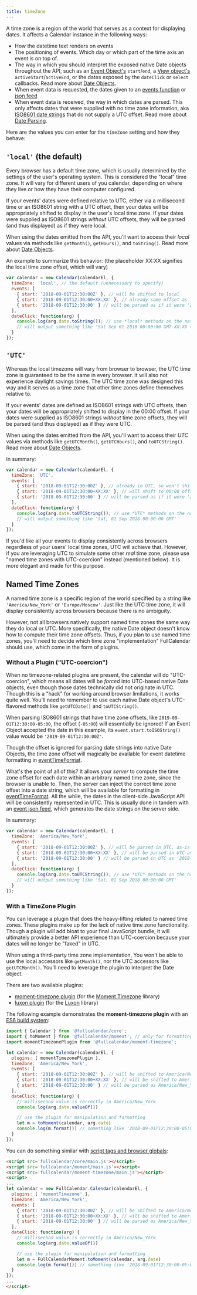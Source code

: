 ```yaml
---
title: timeZone
---
```


A time zone is a region of the world that serves as a context for displaying dates. It affects a Calendar instance in the following ways:

- How the datetime text renders on events
- The positioning of events. Which day or which part of the time axis an event is on top of.
- The way in which you should interpret the exposed native Date objects throughout the API, such as an [Event Object's](event-object) `start`/`end`, a [View object's](view-object) `activeStart`/`activeEnd`, or the dates exposed by the `dateClick` or `select` callbacks. Read more about [Date Objects](date-object).
- When event data is requested, the dates given to an [events function](events-function) or [json feed](events-json-feed)
- When event data is received, the way in which dates are parsed. This only affects dates that were supplied with no time zone information, aka [ISO8601 date strings](https://en.wikipedia.org/wiki/ISO_8601) that do not supply a UTC offset. Read more about [Date Parsing](date-parsing).

Here are the values you can enter for the `timeZone` setting and how they behave:


## `'local'` (the default)

Every browser has a default time zone, which is usually determined by the settings of the user's operating system. This is considered the "local" time zone. It will vary for different users of you calendar, depending on where they live or how they have their computer configured.

If your events' dates were defined relative to UTC, either via a millisecond time or an ISO8601 string with a UTC offset, then your dates will be appropriately shifted to display in the user's local time zone. If your dates were supplied as ISO8601 strings *without* UTC offsets, they will be parsed (and thus displayed) as if they were local.

When using the dates emitted from the API, you'll want to access their *local* values via methods like `getMonth()`, `getHours()`, and `toString()`. Read more about [Date Objects](date-object).

An example to summarize this behavior: (the placeholder XX:XX signifies the local time zone offset, which will vary)

```js
var calendar = new Calendar(calendarEl, {
  timeZone: 'local', // the default (unnecessary to specify)
  events: [
    { start: '2018-09-01T12:30:00Z' }, // will be shifted to local
    { start: '2018-09-01T12:30:00+XX:XX' }, // already same offset as local, so won't shift
    { start: '2018-09-01T12:30:00' } // will be parsed as if it were '2018-09-01T12:30:00+XX:XX'
  ],
  dateClick: function(arg) {
    console.log(arg.date.toString()); // use *local* methods on the native Date Object
    // will output something like 'Sat Sep 01 2018 00:00:00 GMT-XX:XX (Eastern Daylight Time)'
  }
});
```


## `'UTC'`

Whereas the local timezone will vary from browser to browser, the UTC time zone is guaranteed to be the same in every browser. It will also not experience daylight savings times. The UTC time zone was designed this way and it serves as a time zone that other time zones define themselves relative to.

If your events' dates are defined as ISO8601 strings *with* UTC offsets, then your dates will be appropriately shifted to display in the 00:00 offset. If your dates were supplied as ISO8601 strings *without* time zone offsets, they will be parsed (and thus displayed) as if they were UTC.

When using the dates emitted from the API, you'll want to access their *UTC* values via methods like `getUTCMonth()`, `getUTCHours()`, and `toUTCString()`. Read more about [Date Objects](date-object).

In summary:

```js
var calendar = new Calendar(calendarEl, {
  timeZone: 'UTC',
  events: [
    { start: '2018-09-01T12:30:00Z' }, // already in UTC, so won't shift
    { start: '2018-09-01T12:30:00+XX:XX' }, // will shift to 00:00 offset
    { start: '2018-09-01T12:30:00' } // will be parsed as if it were '2018-09-01T12:30:00Z'
  ],
  dateClick: function(arg) {
    console.log(arg.date.toUTCString()); // use *UTC* methods on the native Date Object
    // will output something like 'Sat, 01 Sep 2018 00:00:00 GMT'
  }
});
```

If you'd like all your events to display consistently across browsers regardless of your users' local time zones, UTC will achieve that. However, if you are leveraging UTC to simulate some other *real* time zone, please use "named time zones with UTC-coercion" instead (mentioned below). It is more elegant and made for this purpose.


<h2 id='named-time-zones'>Named Time Zones</h2>

A named time zone is a specific region of the world specified by a string like `'America/New_York'` or `'Europe/Moscow'`. Just like the UTC time zone, it will display consistently across browsers because there is no ambiguity.

However, not all browsers natively support named time zones the same way they do local or UTC. More specifically, the native Date object doesn't know how to compute their time zone offsets. Thus, if you plan to use named time zones, you'll need to decide which time zone "implementation" FullCalendar should use, which come in the form of plugins.


<h3 id='UTC-coercion'>Without a Plugin ("UTC-coercion")</h3>

When no timezone-related plugins are present, the calendar will do "UTC-coercion", which means all dates will be *forced* into UTC-based native Date objects, even though those dates technically did not originate in UTC. Though this is a "hack" for working around browser limitations, it works quite well. You'll need to remember to use each native Date object's UTC-flavored methods like `getUTCDate()` and `toUTCString()`.

When parsing ISO8601 strings that have time zone offsets, like `2019-09-01T12:30:00-05:00`, the offset (`-05:00`) will essentially be ignored! If an Event Object accepted the date in this example, its `event.start.toISOString()` value would be `'2019-09-01T12:30:00Z'`.

Though the offset is ignored for parsing date strings into native Date Objects, the time zone offset will magically be available for event datetime formatting in [eventTimeFormat](eventTimeFormat).

What's the point of all of this? It allows your *server* to compute the time zone offset for each date within an arbitrary named time zone, since the browser is unable to. Then, the server can inject the correct time zone offset into a date string, which will be available for formatting in [eventTimeFormat](eventTimeFormat). All the while, the dates in the client-side JavaScript API will be consistently represented in UTC. This is usually done in tandem with an [event json feed](events-json-feed), which generates the date strings on the server side.

In summary:

```js
var calendar = new Calendar(calendarEl, {
  timeZone: 'America/New_York',
  events: [
    { start: '2018-09-01T12:30:00Z' }, // will be parsed in UTC, as-is
    { start: '2018-09-01T12:30:00+XX:XX' }, // will be parsed in UTC as '2018-09-01T12:30:00Z'
    { start: '2018-09-01T12:30:00' } // will be parsed in UTC as '2018-09-01T12:30:00Z'
  ],
  dateClick: function(arg) {
    console.log(arg.date.toUTCString()); // use *UTC* methods on the native Date Object
    // will output something like 'Sat, 01 Sep 2018 00:00:00 GMT'
  }
});
```


### With a TimeZone Plugin

You can leverage a plugin that does the heavy-lifting related to named time zones. These plugins make up for the lack of native time zone functionality. Though a plugin will add bloat to your final JavaScript bundle, it will ultimately provide a better API experience than UTC-coercion because your dates will no longer be "faked" in UTC.

When using a third-party time zone implementation, You won't be able to use the local accessors like `getMonth()`, nor the UTC accessors like `getUTCMonth()`. You'll need to leverage the plugin to interpret the Date object.

There are two available plugins:

- [moment-timezone plugin](moment-timezone) (for the [Moment Timezone](https://momentjs.com/timezone/) library)
- [luxon plugin](luxon) (for the [Luxon](https://moment.github.io/luxon/) library)

The following example demonstrates the **moment-timezone plugin** with an [ES6 build system](initialize-es6):

```js
import { Calendar } from '@fullcalendar/core';
import { toMoment } from '@fullcalendar/moment'; // only for formatting
import momentTimezonePlugin from '@fullcalendar/moment-timezone';

let calendar = new Calendar(calendarEl, {
  plugins: [ momentTimezonePlugin ],
  timeZone: 'America/New_York',
  events: [
    { start: '2018-09-01T12:30:00Z' }, // will be shifted to America/New_York
    { start: '2018-09-01T12:30:00+XX:XX' }, // will be shifted to America/New_York
    { start: '2018-09-01T12:30:00' } // will be parsed as America/New_York
  ],
  dateClick: function(arg) {
    // millisecond value is correctly in America/New_York
    console.log(arg.date.valueOf())

    // use the plugin for manipulation and formatting
    let m = toMoment(calendar, arg.date)
    console.log(m.format()) // something like '2018-09-01T12:30:00-05:00'
  }
});
```

You can do something similar with [script tags and browser globals](initialize-globals):

```html
<script src='fullcalendar/core/main.js'></script>
<script src='fullcalendar/moment/main.js'></script>
<script src='fullcalendar/moment-timezone/main.js'></script>
<script>
...
let calendar = new FullCalendar.Calendar(calendarEl, {
  plugins: [ 'momentTimezone' ],
  timeZone: 'America/New_York',
  events: [
    { start: '2018-09-01T12:30:00Z' }, // will be shifted to America/New_York
    { start: '2018-09-01T12:30:00+XX:XX' }, // will be shifted to America/New_York
    { start: '2018-09-01T12:30:00' } // will be parsed as America/New_York
  ],
  dateClick: function(arg) {
    // millisecond value is correctly in America/New_York
    console.log(arg.date.valueOf())

    // use the plugin for manipulation and formatting
    let m = FullCalendarMoment.toMoment(calendar, arg.date)
    console.log(m.format()) // something like '2018-09-01T12:30:00-05:00'
  }
});
...
</script>
```
